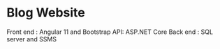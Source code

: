 # Blog Website
Front end : Angular 11 and Bootstrap
API: ASP.NET Core
Back end : SQL server and SSMS

